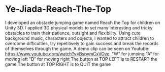 # Ye-Jiada-Reach-The-Top
 I developed an obstacle jumping game named Reach the Top for children on Unity 3D. I applied 3D physical models to set many interesting and tricky obstacles to train their patience, outsight and flexibility. Using cute background music, characters and objects, I wanted to attract children to overcome difficulties, try repetitively to gain success and break the records of themselves through the game. A demo clip can be seen on Youtube: https://www.youtube.com/watch?v=BspymCxVOvc. 
	"W" for jumping
	"A" for moving left
	"D" for moving right
	The button at TOP LEFT is to RESTART the game
	The button at TOP RIGHT is to QUIT the game

